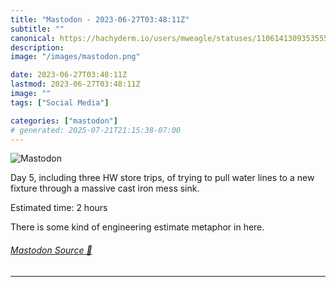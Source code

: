 ```yaml
---
title: "Mastodon - 2023-06-27T03:48:11Z"
subtitle: ""
canonical: https://hachyderm.io/users/mweagle/statuses/110614130935355545
description:
image: "/images/mastodon.png"

date: 2023-06-27T03:48:11Z
lastmod: 2023-06-27T03:48:11Z
image: ""
tags: ["Social Media"]

categories: ["mastodon"]
# generated: 2025-07-21T21:15:38-07:00
---
```

![Mastodon](/images/mastodon.png)

<p>Day 5, including three HW store trips, of trying to pull water lines to a new fixture through a massive cast iron mess sink. </p><p>Estimated time: 2 hours</p><p>There is some kind of engineering estimate metaphor in here.</p>


###### [Mastodon Source 🐘](https://hachyderm.io/@mweagle/110614130935355545)

___
